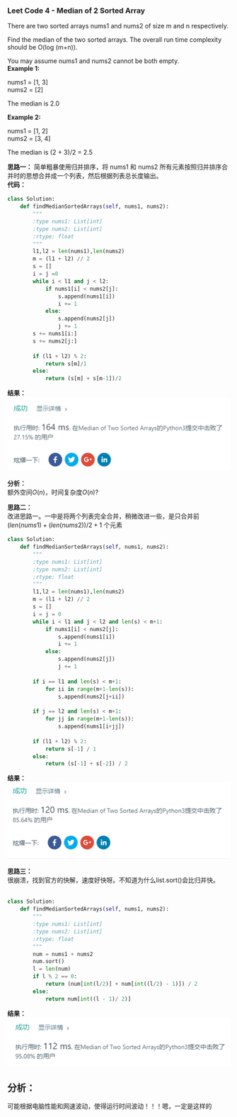 ### Leet Code 4 - Median of 2 Sorted Array

There are two sorted arrays nums1 and nums2 of size m and n respectively.  

Find the median of the two sorted arrays. The overall run time complexity should be O(log (m+n)).  

You may assume nums1 and nums2 cannot be both empty.  
**Example 1:**  

nums1 = [1, 3]  
nums2 = [2]  

The median is 2.0  

**Example 2:**  

nums1 = [1, 2]  
nums2 = [3, 4]  

The median is (2 + 3)/2 = 2.5  

**思路一：**
简单粗暴使用归并排序，将 nums1 和 nums2 所有元素按照归并排序合并时的思想合并成一个列表，然后根据列表总长度输出。  
**代码：**  
```Python
class Solution:
    def findMedianSortedArrays(self, nums1, nums2):
        """
        :type nums1: List[int]
        :type nums2: List[int]
        :rtype: float
        """
        l1,l2 = len(nums1),len(nums2)
        m = (l1 + l2) // 2
        s = []
        i = j =0
        while i < l1 and j < l2:
            if nums1[i] < nums2[j]:
                s.append(nums1[i])
                i += 1
            else:
                s.append(nums2[j])
                j += 1
        s += nums1[i:]
        s += nums2[j:]

        if (l1 + l2) % 2:
            return s[m]/1
        else:
            return (s[m] + s[m-1])/2
```
**结果：**  
![](./img/leetcode4_res_1.png)  

**分析：**  
额外空间$O(n)$，时间复杂度$O(n)$?

**思路二：**  
改进思路一。一中是将两个列表完全合并，稍微改进一些，是只合并前 $(len(nums1) + (len(nums2)) / 2 + 1$ 个元素  

```Python
class Solution:
    def findMedianSortedArrays(self, nums1, nums2):
        """
        :type nums1: List[int]
        :type nums2: List[int]
        :rtype: float
        """
        l1,l2 = len(nums1),len(nums2)
        m = (l1 + l2) // 2
        s = []
        i = j = 0
        while i < l1 and j < l2 and len(s) < m+1:
            if nums1[i] < nums2[j]:
                s.append(nums1[i])
                i += 1
            else:
                s.append(nums2[j])
                j += 1

        if i == l1 and len(s) < m+1:
            for ii in range(m+1-len(s)):
                s.append(nums2[j+ii])

        if j == l2 and len(s) < m+1:
            for jj in range(m+1-len(s)):
                s.append(nums1[i+jj])
                
        if (l1 + l2) % 2:
            return s[-1] / 1
        else:
            return (s[-1] + s[-2]) / 2
```
**结果：**    
![](./img/leetcode4_res_2.png)  

**思路三：**  
很崩溃，找到官方的快解，速度好快呀。不知道为什么list.sort()会比归并快。  

```Python

class Solution:
    def findMedianSortedArrays(self, nums1, nums2):
        """
        :type nums1: List[int]
        :type nums2: List[int]
        :rtype: float
        """
        num = nums1 + nums2
        num.sort()
        l = len(num)
        if l % 2 == 0:
            return (num[int(l/2)] + num[int((l/2) - 1)]) / 2
        else:
            return num[int((l - 1)/ 2)]
```
**结果：**  
![](./img/leetcode4_res_3.png)
## 分析：
可能根据电脑性能和网速波动，使得运行时间波动！！！嗯，一定是这样的
